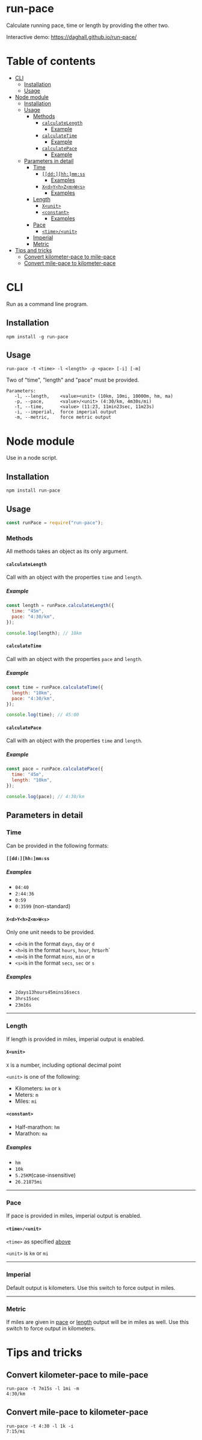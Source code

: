 # run-pace
Calculate running pace, time or length by providing the other two.

Interactive demo: https://daghall.github.io/run-pace/

# Table of contents
<!-- toc start -->
 - [CLI](#cli)
   - [Installation](#installation)
   - [Usage](#usage)
 - [Node module](#node-module)
   - [Installation](#installation)
   - [Usage](#usage)
     - [Methods](#methods)
       - [`calculateLength`](#calculatelength)
         - [Example](#example)
       - [`calculateTime`](#calculatetime)
         - [Example](#example)
       - [`calculatePace`](#calculatepace)
         - [Example](#example)
   - [Parameters in detail](#parameters-in-detail)
     - [Time](#time)
       - [`[[dd:][hh:]mm:ss`](#ddhhmmss)
         - [Examples](#examples)
       - [`X<d>Y<h>Z<m>W<s>`](#xdyhzmws)
         - [Examples](#examples)
     - [Length](#length)
       - [`X<unit>`](#xunit)
       - [`<constant>`](#constant)
         - [Examples](#examples)
     - [Pace](#pace)
       - [`<time>/<unit>`](#timeunit)
     - [Imperial](#imperial)
     - [Metric](#metric)
 - [Tips and tricks](#tips-and-tricks)
   - [Convert kilometer-pace to mile-pace](#convert-kilometer-pace-to-mile-pace)
   - [Convert mile-pace to kilometer-pace](#convert-mile-pace-to-kilometer-pace)
<!-- toc end -->

# CLI

Run as a command line program.

## Installation

```npm install -g run-pace```

## Usage
```run-pace -t <time> -l <length> -p <pace> [-i] [-m]```

Two of "time", "length" and "pace" must be provided.

```
Parameters:
   -l, --length,    <value><unit> (10km, 10mi, 10000m, hm, ma)
   -p, --pace,      <value>/<unit> (4:30/km, 4m30s/mi)
   -t, --time,      <value> (11:23, 11min23sec, 11m23s)
   -i, --imperial,  force imperial output
   -m, --metric,    force metric output
```

# Node module

Use in a node script.

## Installation
```npm install run-pace```

## Usage

```javascript
const runPace = require("run-pace");
```

### Methods

All methods takes an object as its only argument.

#### `calculateLength`

Call with an object with the properties `time` and `length`.

##### Example
```javascript
const length = runPace.calculateLength({
  time: "45m",
  pace: "4:30/km",
});

console.log(length); // 10km
```

#### `calculateTime`

Call with an object with the properties `pace` and `length`.

##### Example
```javascript
const time = runPace.calculateTime({
  length: "10km",
  pace: "4:30/km",
});

console.log(time); // 45:00
```

#### `calculatePace`

Call with an object with the properties `time` and `length`.

##### Example
```javascript
const pace = runPace.calculatePace({
  time: "45m",
  length: "10km",
});

console.log(pace); // 4:30/km
```

## Parameters in detail

### Time

Can be provided in the following formats:

#### `[[dd:][hh:]mm:ss`

##### Examples
- `04:40`
- `2:44:36`
- `0:59`
- `0:3599` (non-standard)

#### `X<d>Y<h>Z<m>W<s>`

Only one unit needs to be provided.

- `<d>`is in the format `days`, `day` or `d`
- `<h>`is in the format `hours`, `hour`, hrs` or `h`
- `<m>`is in the format `mins`, `min` or `m`
- `<s>`is in the format `secs`, `sec` or `s`

##### Examples
- `2days13hours45mins16secs`
- `3hrs15sec`
- `23m16s`

--- 

### Length

If length is provided in miles, imperial output is enabled.

#### `X<unit>`
`X` is a number, including optional decimal point

`<unit>` is one of the following:
- Kilometers: `km` or `k`
- Meters: `m`
- Miles: `mi`

#### `<constant>`

- Half-marathon: `hm`
- Marathon: `ma`

##### Examples
- `hm`
- `10k`
- `5.25KM`(case-insensitive)
- `26.21875mi`

---

### Pace

If pace is provided in miles, imperial output is enabled.

#### `<time>/<unit>`

`<time>` as specified [above](#time)

`<unit>` is `km` or `mi`

---

### Imperial

Default output is kilometers. Use this switch to force output in miles.

---

### Metric

If miles are given in [pace](#pace) or [length](#length) output will be in miles as well. Use this switch to force output in kilometers.

# Tips and tricks

## Convert kilometer-pace to mile-pace
```
run-pace -t 7m15s -l 1mi -m
4:30/km
```

## Convert mile-pace to kilometer-pace
```
run-pace -t 4:30 -l 1k -i
7:15/mi
```
